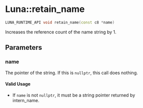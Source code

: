 # Luna::retain_name

```c++
LUNA_RUNTIME_API void retain_name(const c8 *name)
```

Increases the reference count of the name string by 1. 



## Parameters
### name
The pointer of the string. If this is `nullptr`, this call does nothing. 

#### Valid Usage
* If `name` is not `nullptr`, it must be a string pointer returned by intern_name. 

